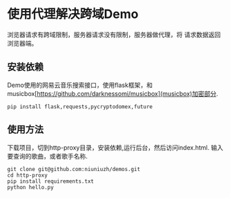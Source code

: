 # 使用代理解决跨域Demo
浏览器请求有跨域限制，服务器请求没有限制，服务器做代理，将
请求数据返回浏览器端。

## 安装依赖
Demo使用的网易云音乐搜索接口，使用flask框架，和musicbox[https://github.com/darknessomi/musicbox](musicbox)加密部分.
```
pip install flask,requests,pycryptodomex,future
```

## 使用方法
下载项目，切到http-proxy目录，安装依赖,运行后台，然后访问index.html.
输入要查询的歌曲，或者歌手名称.
```
git clone git@github.com:niuniuzh/demos.git
cd http-proxy
pip install requirements.txt
python hello.py
```
